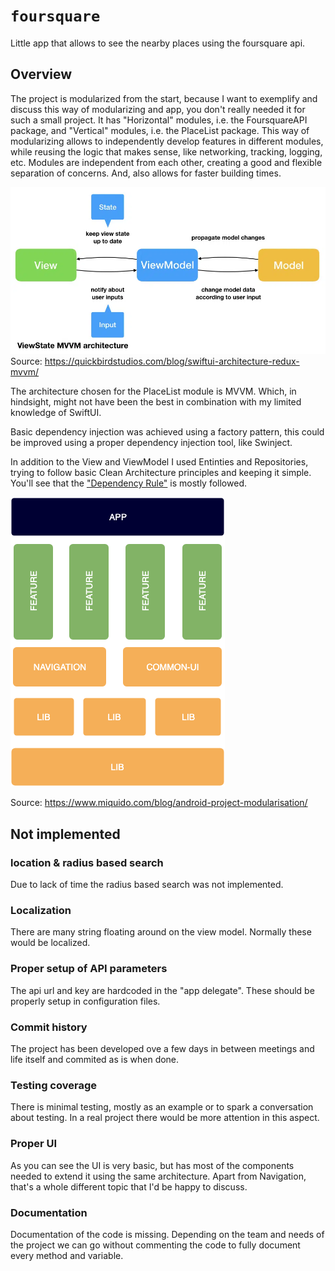 # ``foursquare``

Little app that allows to see the nearby places using the foursquare api.

## Overview

The project is modularized from the start, because I want to exemplify and discuss this way of modularizing and app, you don't really needed it for such a small project.
It has "Horizontal" modules, i.e. the FoursquareAPI package, and "Vertical" modules, i.e. the PlaceList package.
This way of modularizing allows to independently develop features in different modules, while reusing the logic that makes sense, like networking, tracking, logging, etc.
Modules are independent from each other, creating a good and flexible separation of concerns. And, also allows for faster building times.

![Alt text](image.png)
Source: https://quickbirdstudios.com/blog/swiftui-architecture-redux-mvvm/

The architecture chosen for the PlaceList module is MVVM. Which, in hindsight, might not have been the best in combination with my limited knowledge of SwiftUI. 

Basic dependency injection was achieved using a factory pattern, this could be improved using a proper dependency injection tool, like Swinject.

In addition to the View and ViewModel I used Entinties and Repositories, trying to follow basic Clean Architecture principles and keeping it simple. You'll see that the ["Dependency Rule"](https://blog.cleancoder.com/uncle-bob/2012/08/13/the-clean-architecture.html) is mostly followed.

![Alt text](COMMON-UI.png)

Source: https://www.miquido.com/blog/android-project-modularisation/

## Not implemented

### location & radius based search
Due to lack of time the radius based search was not implemented.

### Localization
There are many string floating around on the view model. Normally these would be localized.

### Proper setup of API parameters
The api url and key are hardcoded in the "app delegate". These should be properly setup in configuration files.

### Commit history
The project has been developed ove a few days in between meetings and life itself and commited as is when done.

### Testing coverage
There is minimal testing, mostly as an example or to spark a conversation about testing. In a real project there would be more attention in this aspect.

### Proper UI 
As you can see the UI is very basic, but has most of the components needed to extend it using the same architecture.
Apart from Navigation, that's a whole different topic that I'd be happy to discuss.

### Documentation
Documentation of the code is missing. Depending on the team and needs of the project we can go without commenting the code to fully document every method and variable.
